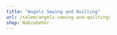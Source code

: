 ```yaml
---
title: "Angels Sewing and Quilting"
url: /salem/angels-sewing-and-quilting/
shop: Nähzubehör
---
```

